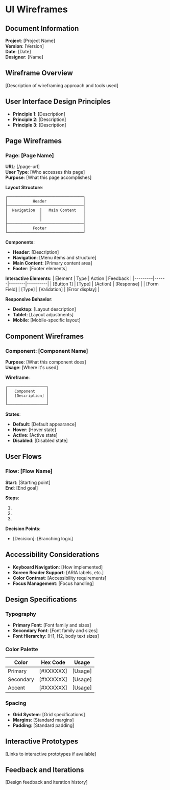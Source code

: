# UI Wireframes

## Document Information
**Project**: [Project Name]  
**Version**: [Version]  
**Date**: [Date]  
**Designer**: [Name]

## Wireframe Overview
[Description of wireframing approach and tools used]

## User Interface Design Principles
- **Principle 1**: [Description]
- **Principle 2**: [Description]
- **Principle 3**: [Description]

## Page Wireframes

### Page: [Page Name]
**URL**: [/page-url]  
**User Type**: [Who accesses this page]  
**Purpose**: [What this page accomplishes]

**Layout Structure**:
```
┌─────────────────────────────────┐
│           Header                │
├─────────────────────────────────┤
│  Navigation  │   Main Content   │
│              │                  │
│              │                  │
├─────────────────────────────────┤
│           Footer                │
└─────────────────────────────────┘
```

**Components**:
- **Header**: [Description]
- **Navigation**: [Menu items and structure]
- **Main Content**: [Primary content area]
- **Footer**: [Footer elements]

**Interactive Elements**:
| Element | Type | Action | Feedback |
|---------|------|--------|----------|
| [Button 1] | [Type] | [Action] | [Response] |
| [Form Field] | [Type] | [Validation] | [Error display] |

**Responsive Behavior**:
- **Desktop**: [Layout description]
- **Tablet**: [Layout adjustments]
- **Mobile**: [Mobile-specific layout]

## Component Wireframes

### Component: [Component Name]
**Purpose**: [What this component does]  
**Usage**: [Where it's used]

**Wireframe**:
```
┌─────────────────┐
│   Component     │
│   [Description] │
│                 │
└─────────────────┘
```

**States**:
- **Default**: [Default appearance]
- **Hover**: [Hover state]
- **Active**: [Active state]
- **Disabled**: [Disabled state]

## User Flows

### Flow: [Flow Name]
**Start**: [Starting point]  
**End**: [End goal]

**Steps**:
1. [Step 1]: [Page/action]
2. [Step 2]: [Page/action]
3. [Step 3]: [Page/action]

**Decision Points**:
- [Decision]: [Branching logic]

## Accessibility Considerations
- **Keyboard Navigation**: [How implemented]
- **Screen Reader Support**: [ARIA labels, etc.]
- **Color Contrast**: [Accessibility requirements]
- **Focus Management**: [Focus handling]

## Design Specifications

### Typography
- **Primary Font**: [Font family and sizes]
- **Secondary Font**: [Font family and sizes]
- **Font Hierarchy**: [H1, H2, body text sizes]

### Color Palette
| Color | Hex Code | Usage |
|-------|----------|-------|
| Primary | [#XXXXXX] | [Usage] |
| Secondary | [#XXXXXX] | [Usage] |
| Accent | [#XXXXXX] | [Usage] |

### Spacing
- **Grid System**: [Grid specifications]
- **Margins**: [Standard margins]
- **Padding**: [Standard padding]

## Interactive Prototypes
[Links to interactive prototypes if available]

## Feedback and Iterations
[Design feedback and iteration history]
